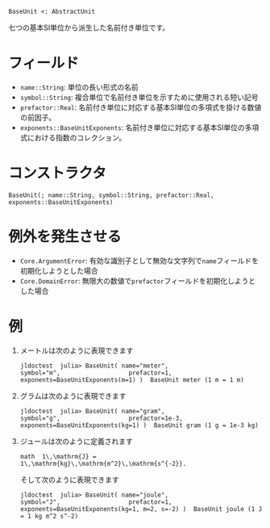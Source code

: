 ```
BaseUnit <: AbstractUnit
```

七つの基本SI単位から派生した名前付き単位です。

# フィールド

  * `name::String`: 単位の長い形式の名前
  * `symbol::String`: 複合単位で名前付き単位を示すために使用される短い記号
  * `prefactor::Real`: 名前付き単位に対応する基本SI単位の多項式を掛ける数値の前因子。
  * `exponents::BaseUnitExponents`: 名前付き単位に対応する基本SI単位の多項式における指数のコレクション。

# コンストラクタ

```
BaseUnit(; name::String, symbol::String, prefactor::Real, exponents::BaseUnitExponents)
```

# 例外を発生させる

  * `Core.ArgumentError`: 有効な識別子として無効な文字列で`name`フィールドを初期化しようとした場合
  * `Core.DomainError`: 無限大の数値で`prefactor`フィールドを初期化しようとした場合

# 例

1. メートルは次のように表現できます

    `jldoctest  julia> BaseUnit( name="meter",                   symbol="m",                   prefactor=1,                   exponents=BaseUnitExponents(m=1) )  BaseUnit meter (1 m = 1 m)`
2. グラムは次のように表現できます

    `jldoctest  julia> BaseUnit( name="gram",                   symbol="g",                   prefactor=1e-3,                   exponents=BaseUnitExponents(kg=1) )  BaseUnit gram (1 g = 1e-3 kg)`
3. ジュールは次のように定義されます

    `math  1\,\mathrm{J} = 1\,\mathrm{kg}\,\mathrm{m^2}\,\mathrm{s^{-2}}.`

    そして次のように表現できます

    `jldoctest  julia> BaseUnit( name="joule",                   symbol="J",                   prefactor=1,                   exponents=BaseUnitExponents(kg=1, m=2, s=-2) )  BaseUnit joule (1 J = 1 kg m^2 s^-2)`
